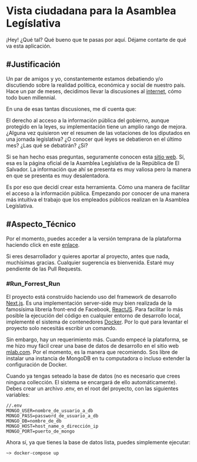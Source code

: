 # Vista ciudadana para la Asamblea Legíslativa

¡Hey! ¿Qué tal? Qué bueno que te pasas por aquí. Déjame contarte de qué va esta aplicación.

## #Justificación

Un par de amigos y yo, constantemente estamos debatiendo y/o discutiendo sobre la realidad política, económica y social de nuestro país. Hace un par de meses, decidimos llevar la discusiones al [internet](http://bit.ly/33FknZA), cómo todo buen millennial.

En una de esas tantas discusiones, me dí cuenta que:

El derecho al acceso a la información pública del gobierno, aunque protegido en la leyes, su implementación tiene un amplio rango de mejora. ¿Alguna vez quisieron ver el resumen de las votaciones de los diputados en una jornada legíslativa? ¿O conocer qué leyes se debatieron en el último mes? ¿Las qué se debatirán? ¿Sí?

Si se han hecho esas preguntas, seguramente conocen esta [sitio web](https://www.asamblea.gob.sv). Sí, esa es la página oficial de la Asamblea Legíslativa de la República de El Salvador. La información que ahí se presenta es muy valiosa pero la manera en que se presenta es muy desalentadora.

Es por eso que decidí crear esta herramienta. Cómo una manera de facilitar el acceso a la información pública. Empezando por conocer de una manera más intuitiva el trabajo que los empleados públicos realizan en la Asamblea Legíslativa.

## #Aspecto_Técnico

Por el momento, puedes acceder a la versión temprana de la plataforma haciendo click en este [enlace](http://149.28.67.188:3000/).

Si eres desarrollador y quieres aportar al proyecto, antes que nada, muchísimas gracias. Cualquier sugerencia es bienvenida. Estaré muy pendiente de las Pull Requests.

### #Run_Forrest_Run

El proyecto está construído haciendo uso del framework de desarrollo [Next.js](https://nextjs.org/). Es una implementación server-side muy bien realizada de la famosísima librería front-end de Facebook, [ReactJS](https://reactjs.org/). Para facilitar lo más posible la ejecución del código en cualquier entorno de desarrollo local, implementé el sistema de contenedores [Docker](https://www.docker.com/). Por lo qué para levantar el proyecto solo necesitás escribir un comando.

Sin embargo, hay un requerimiento más. Cuando empecé la plataforma, se me hizo muy fácil crear una base de datos de desarrollo en el sitio web [mlab.com](https://mlab.com/login/). Por el momento, es la manera que recomiendo. Sos libre de instalar una instancia de MongoDB en tu computadora o incluso extender la configuración de Docker.

Cuando ya tengas seteado la base de datos (no es necesario que crees ninguna collección. El sistema se encargará de ello automáticamente). Debes crear un archivo .env, en el root del proyecto, con las siguientes variables:

    //.env
    MONGO_USER=nombre_de_usuario_a_db
    MONGO_PASS=password_de_usuario_a_db
    MONGO_DB=nombre_de_db
    MONGO_HOST=host_name_o_dirección_ip
    MONGO_PORT=puerto_de_mongo

Ahora sí, ya que tienes la base de datos lista, puedes simplemente ejecutar:

    ~> docker-compose up
